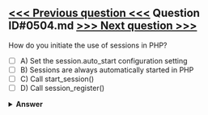 [<<< Previous question <<<](0503.md)   Question ID#0504.md   [>>> Next question >>>](0505.md)
---

How do you initiate the use of sessions in PHP?

- [ ] A) Set the session.auto_start configuration setting
- [ ] B) Sessions are always automatically started in PHP
- [ ] C) Call start_session()
- [ ] D) Call session_register()

<details><summary><b>Answer</b></summary>
<p>
  Answer: <strong>A</strong>
</p>
</details>
